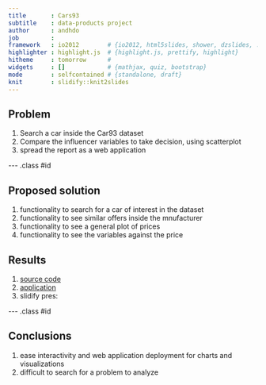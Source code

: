 ```yaml
---
title       : Cars93
subtitle    : data-products project
author      : andhdo
job         : 
framework   : io2012        # {io2012, html5slides, shower, dzslides, ...}
highlighter : highlight.js  # {highlight.js, prettify, highlight}
hitheme     : tomorrow      # 
widgets     : []            # {mathjax, quiz, bootstrap}
mode        : selfcontained # {standalone, draft}
knit        : slidify::knit2slides
---
```


## Problem

1. Search a car inside the Car93 dataset
2. Compare the influencer variables to take decision, using scatterplot
3. spread the report as a web application

--- .class #id 

## Proposed solution

1. functionality to search for a car of interest in the dataset
2. functionality to see similar offers inside the mnufacturer
3. functionality to see a general plot of prices
4. functionality to see the variables against the price

## Results

1. [source code](https://github.com/andhdo/coursera_dsc_09_dataprods_project.git)
2. [application](https://andhdo.shinyapps.io/coursera_dsc_09_dataprods_project/) 
3. slidify pres: 

--- .class #id 

## Conclusions
1. ease interactivity and web application deployment for charts and visualizations
2. difficult to search for a problem to analyze


